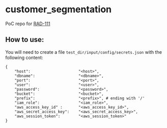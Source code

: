 # customer_segmentation
PoC repo for [RAD-111](https://dafiti.jira.com/browse/RAD-111)


## How to use:

You will need to create a file `test_dir/input/config/secrets.json` with the following content:

```
{ 
    "host":                     "<host>", 
    "dbname":                   "<dbname>",
    "port":                     "<port>",
    "user":                     "<user>",
    "password":                 "<password>",
    "bucket":                   "<bucket>",
    "prefix":                   "<prefix>", # ending with '/'
    "iam_role":                 "<iam_role>",
    "aws_access_key_id" :       "<aws_access_key_id>",
    "aws_secret_access_key":    "<aws_secret_access_key>",
    "aws_session_token":        "<aws_session_token>"
}
```
